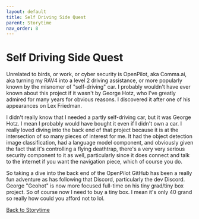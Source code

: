 ```yaml
---
layout: default
title: Self Driving Side Quest
parent: Storytime
nav_order: 8
---
```


# Self Driving Side Quest

Unrelated to birds, or work, or cyber security is OpenPilot, aka Comma.ai, aka turning my RAV4 into a level 2 driving assistance, or more popularly known by the misnomer of "self-driving" car. I probably wouldn't have ever known about this project if it wasn't by George Hotz, who I've greatly admired for many years for obvious reasons. I discovered it after one of his appearances on Lex Friedman. 

I didn't really know that I needed a partly self-driving car, but it was George Hotz. I mean I probably would have bought it even if I didn't own a car. I really loved diving into the back end of that project because it is at the intersection of so many pieces of interest for me. It had the object detection image classification, had a language model component, and obviously given the fact that it's controlling a flying deathtrap, there's a very very serious security component to it as well, particularly since it does connect and talk to the internet if you want the navigation piece, which of course you do. 

So taking a dive into the back end of the OpenPilot GitHub has been a really fun adventure as has following that Discord, particularly the dev Discord. George "Geohot" is now more focused full-time on his tiny grad/tiny box project. So of course now I need to buy a tiny box. I mean it's only 40 grand so really how could you afford not to lol.

[Back to Storytime](../storytime.html)
